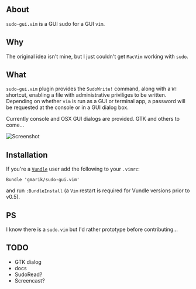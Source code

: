 ## About

`sudo-gui.vim` is a GUI sudo for a GUI `vim`.


## Why

The original idea isn't mine, but I just couldn't get `MacVim` working with `sudo`.

## What

`sudo-gui.vim` plugin provides the `SudoWrite!` command, along with a `W!` shortcut, enabling a file with administrative priviliges to be written.
Depending on whether `vim` is run as a GUI or terminal app, a password will be requested at the console or in a GUI dialog box.

Currently console and OSX GUI dialogs are provided. GTK and others to come...

![Screenshot](http://lh5.ggpht.com/_SriKiRB4s00/TP3DWZ5mSSI/AAAAAAAAG78/ol_SQu2dM-M/s800/shot.png)

## Installation

If you're a [`Vundle`](http://github.com/gmarik/vundle/) user add the following to your `.vimrc`:

    Bundle 'gmarik/sudo-gui.vim'

and run `:BundleInstall` (a `Vim` restart is required for Vundle versions prior to v0.5).


## PS 

I know there is a `sudo.vim` but I'd rather prototype before contributing...

## TODO

* GTK dialog
* docs
* SudoRead?
* Screencast?
